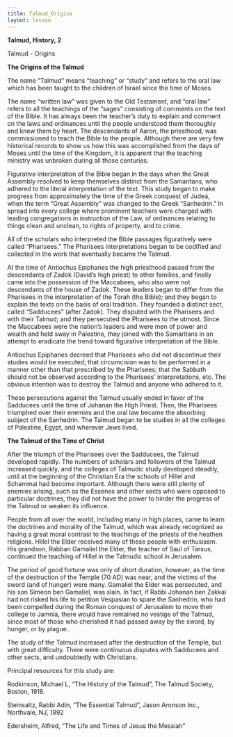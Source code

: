 ```yaml
---
title: Talmud_Origins
layout: lesson
---
```



**Talmud, History, 2**

Talmud - Origins

**The Origins of the Talmud**

The name “Talmud” means “teaching” or “study” and refers to the oral law
which has been taught to the children of Israel since the time of Moses.

The name “written law” was given to the Old Testament, and “oral law”
refers to all the teachings of the “sages” consisting of comments on the
text of the Bible. It has always been the teacher’s duty to explain and
comment on the laws and ordinances until the people understood them
thoroughly and knew them by heart. The descendants of Aaron, the
priesthood, was commissioned to teach the Bible to the people. Although
there are very few historical records to show us how this was
accomplished from the days of Moses until the time of the Kingdom, it is
apparent that the teaching ministry was unbroken during all those
centuries.

Figurative interpretation of the Bible began in the days when the Great
Assembly resolved to keep themselves distinct from the Samaritans, who
adhered to the literal interpretation of the text. This study began to
make progress from approximately the time of the Greek conquest of
Judea, when the term “Great Assembly” was changed to the Greek
“Sanhedrin.” In spread into every college where prominent teachers were
charged with leading congregations in instruction of the Law, of
ordinances relating to things clean and unclean, to rights of property,
and to crime.

All of the scholars who interpreted the Bible passages figuratively were
called “Pharisees.” The Pharisees interpretations began to be codified
and collected in the work that eventually became the Talmud.

At the time of Antiochus Epiphanes the high priesthood passed from the
descendants of Zadok (David’s high priest) to other families, and
finally came into the possession of the Maccabees, who also were not
descendants of the house of Zadok. These leaders began to differ from
the Pharisees in the interpretation of the Torah (the Bible); and they
began to explain the texts on the basis of oral tradition. They founded
a distinct sect, called “Sadducees” (after Zadok). They disputed with
the Pharisees and with their Talmud; and they persecuted the Pharisees
to the utmost. Since the Maccabees were the nation’s leaders and were
men of power and wealth and held sway in Palestine, they joined with the
Samaritans in an attempt to eradicate the trend toward figurative
interpretation of the Bible.

Antiochus Epiphanes decreed that Pharisees who did not discontinue their
studies would be executed; that circumcision was to be performed in a
manner other than that prescribed by the Pharisees; that the Sabbath
should not be observed according to the Pharisees’ interpretations, etc.
The obvious intention was to destroy the Talmud and anyone who adhered
to it.

These persecutions against the Talmud usually ended in favor of the
Sadducees until the time of Johanan the High Priest. Then, the Pharisees
triumphed over their enemies and the oral law became the absorbing
subject of the Sanhedrin. The Talmud began to be studies in all the
colleges of Palestine, Egypt, and wherever Jews lived.

**The Talmud of the Time of Christ**

After the triumph of the Pharisees over the Sadducees, the Talmud
developed rapidly. The numbers of scholars and followers of the Talmud
increased quickly, and the colleges of Talmudic study developed
steadily, until at the beginning of the Christian Era the schools of
Hillel and Schammai had become important. Although there were still
plenty of enemies arising, such as the Essenes and other sects who were
opposed to particular doctrines, they did not have the power to hinder
the progress of the Talmud or weaken its influence.

People from all over the world, including many in high places, came to
learn the doctrines and morality of the Talmud, which was already
recognized as having a great moral contrast to the teachings of the
priests of the heathen religions. Hillel the Elder received many of
these people with enthusiasm. His grandson, Rabban Gamaliel the Elder,
the teacher of Saul of Tarsus, continued the teaching of Hillel in the
Talmudic school in Jerusalem.

The period of good fortune was only of short duration, however, as the
time of the destruction of the Temple (70 AD) was near, and the victims
of the sword (and of hunger) were many. Gamaliel the Elder was
persecuted, and his son Simeon ben Gamaliel, was slain. In fact, if
Rabbi Johanan ben Zakkai had not risked his life to petition Vespasian
to spare the Sanhedrin, who had been compelled during the Roman conquest
of Jerusalem to move their college to Jamnia, there would have remained
no vestige of the Talmud, since most of those who cherished it had
passed away by the sword, by hunger, or by plague..

The study of the Talmud increased after the destruction of the Temple,
but with great difficulty. There were continuous disputes with Sadducees
and other sects, and undoubtedly with Christians.

Principal resources for this study are:

Rodkinson, Michael L, “The History of the Talmud”, The Talmud Society,
Boston, 1918.

Steinsaltz, Rabbi Adin, “The Essential Talmud”, Jason Aronson Inc.,
Northvale, NJ, 1992

Edersheim, Alfred, “The Life and Times of Jesus the Messiah”

